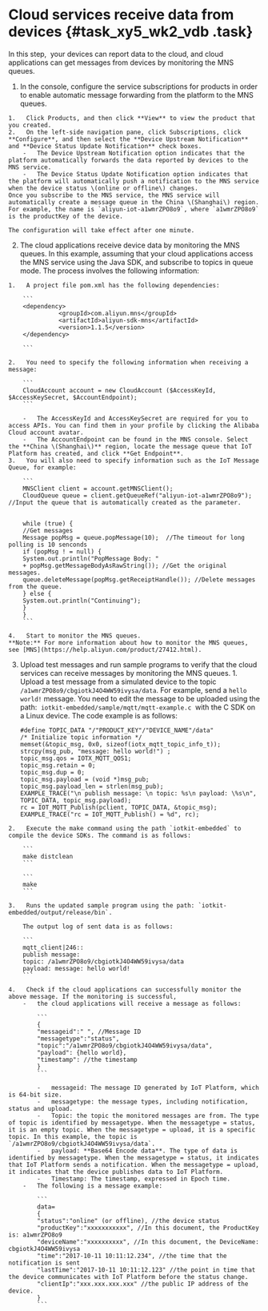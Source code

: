 # Cloud services receive data from devices {#task_xy5_wk2_vdb .task}

In this step,  your devices can report data to the cloud, and cloud applications can get messages from devices by monitoring the MNS queues.

1.   In the console, configure the service subscriptions for products in order to enable automatic message forwarding from the platform to the MNS queues. 

    1.   Click Products, and then click **View** to view the product that you created. 
    2.   On the left-side navigation pane, click Subscriptions, click **Configure**, and then select the **Device Upstream Notification** and **Device Status Update Notification** check boxes. 
        -   The Device Upstream Notification option indicates that the platform automatically forwards the data reported by devices to the MNS service.
        -   The Device Status Update Notification option indicates that the platform will automatically push a notification to the MNS service when the device status \(online or offline\) changes.
    Once you subscribe to the MNS service, the MNS service will automatically create a message queue in the China \(Shanghai\) region. For example, the name is `aliyun-iot-a1wmrZPO8o9`, where `a1wmrZPO8o9` is the productKey of the device.

    The configuration will take effect after one minute.

2.   The cloud applications receive device data by monitoring the MNS queues. In this example, assuming that your cloud applications access the MNS service using the Java SDK, and subscribe to topics in queue mode. The process involves the following information: 

    1.   A project file pom.xml has the following dependencies:  

        ```
        <dependency>
                  <groupId>com.aliyun.mns</groupId>
                  <artifactId>aliyun-sdk-mns</artifactId>
                  <version>1.1.5</version>
        </dependency>
        
        ```

    2.   You need to specify the following information when receiving a message: 

        ```
        CloudAccount account = new CloudAccount ($AccessKeyId, $AccessKeySecret, $AccountEndpoint);
        ```

        -   The AccessKeyId and AccessKeySecret are required for you to access APIs. You can find them in your profile by clicking the Alibaba Cloud account avatar.
        -   The AccountEndpoint can be found in the MNS console. Select the **China \(Shanghai\)** region, locate the message queue that IoT Platform has created, and click **Get Endpoint**.
    3.   You will also need to specify information such as the IoT Message Queue, for example: 

        ```
        MNSClient client = account.getMNSClient();
        CloudQueue queue = client.getQueueRef("aliyun-iot-a1wmrZPO8o9"); //Input the queue that is automatically created as the parameter.
        
        
        while (true) {
        //Get messages
        Message popMsg = queue.popMessage(10);  //The timeout for long polling is 10 senconds
        if (popMsg ! = null) {
        System.out.println("PopMessage Body: "
        + popMsg.getMessageBodyAsRawString()); //Get the original messages.
        queue.deleteMessage(popMsg.getReceiptHandle()); //Delete messages from the queue.
        } else {
        System.out.println("Continuing");
        }
        }
        ```

    4.   Start to monitor the MNS queues. 
    **Note:** For more information about how to monitor the MNS queues, see [MNS](https://help.aliyun.com/product/27412.html).

3.   Upload test messages and run sample programs to verify that the cloud services can receive messages by monitoring the MNS queues. 
    1.   Upload a test message from a simulated device to the topic  `/a1wmrZPO8o9/cbgiotkJ4O4WW59ivysa/data`. For example, send a `hello world!` message. You need to edit the message to be uploaded using the path:  `iotkit-embedded/sample/mqtt/mqtt-example.c`  with the C SDK on a Linux device. The code example is as follows: 

        ```
        #define TOPIC_DATA "/"PRODUCT_KEY"/"DEVICE_NAME"/data"
        /* Initialize topic information */
        memset(&topic_msg, 0x0, sizeof(iotx_mqtt_topic_info_t));
        strcpy(msg_pub, "message: hello world!") ;
        topic_msg.qos = IOTX_MQTT_QOS1;
        topic_msg.retain = 0;
        topic_msg.dup = 0;
        topic_msg.payload = (void *)msg_pub;
        topic_msg.payload_len = strlen(msg_pub);
        EXAMPLE_TRACE("\n publish message: \n topic: %s\n payload: \%s\n", TOPIC_DATA, topic_msg.payload);
        rc = IOT_MQTT_Publish(pclient, TOPIC_DATA, &topic_msg);
        EXAMPLE_TRACE("rc = IOT_MQTT_Publish() = %d", rc);
        ```

    2.   Execute the make command using the path `iotkit-embedded` to compile the device SDKs. The command is as follows: 

        ```
        make distclean
        ```

        ```
        make
        ```

    3.   Runs the updated sample program using the path: `iotkit-embedded/output/release/bin`. 

        The output log of sent data is as follows:

        ```
        mqtt_client|246:: 
        publish message:
        topic: /a1wmrZPO8o9/cbgiotkJ4O4WW59ivysa/data
        payload: message: hello world!
        ```

    4.   Check if the cloud applications can successfully monitor the above message. If the monitoring is successful, 
        -   the cloud applications will receive a message as follows:

            ```
            {
            "messageid":" ", //Message ID
            "messagetype":"status",
            "topic":"/a1wmrZPO8o9/cbgiotkJ4O4WW59ivysa/data",
            "payload": {hello world},
            "timestamp": //the timestamp
            }
            ```

            -   messageid: The message ID generated by IoT Platform, which is 64-bit size.
            -   messagetype: the message types, including notification, status and upload.
            -   Topic: the topic the monitored messages are from. The type of topic is identified by messagetype. When the messagetype = status, it is an empty topic. When the messagetype = upload, it is a specific topic. In this example, the topic is `/a1wmrZPO8o9/cbgiotkJ4O4WW59ivysa/data`.
            -   payload: **Base64 Encode data**. The type of data is identified by messagetype. When the messagetype = status, it indicates that IoT Platform sends a notification. When the messagetype = upload, it indicates that the device publishes data to IoT Platform.
            -   Timestamp: The timestamp, expressed in Epoch time.
        -   The following is a message example:

            ```
            data=
            {
            "status":"online" (or offline), //the device status
            "productKey":"xxxxxxxxxxx", //In this document, the ProductKey is: a1wmrZPO8o9
            "deviceName":"xxxxxxxxxx", //In this document, the DeviceName: cbgiotkJ4O4WW59ivysa
            "time":"2017-10-11 10:11:12.234", //the time that the notification is sent
            "lastTime":"2017-10-11 10:11:12.123" //the point in time that the device communicates with IoT Platform before the status change.
            "clientIp":"xxx.xxx.xxx.xxx" //the public IP address of the device.
            }
            ```


